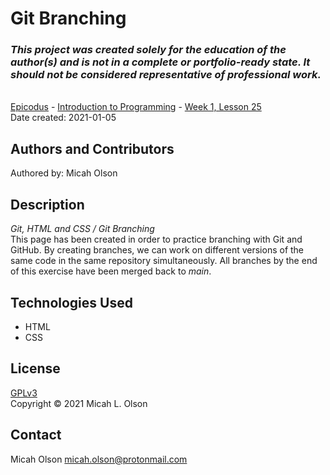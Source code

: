 # Git Branching

### _This project was created solely for the education of the author(s) and is not in a complete or portfolio-ready state. It should not be considered representative of professional work._
\
[Epicodus](https://www.epicodus.com/) - [Introduction to Programming](https://www.learnhowtoprogram.com/introduction-to-programming) - [Week 1, Lesson 25](https://www.learnhowtoprogram.com/introduction-to-programming/git-html-and-css/git-branching)
\
Date created: 2021-01-05

## Authors and Contributors
Authored by: Micah Olson  

## Description
_Git, HTML and CSS / Git Branching_  
This page has been created in order to practice branching with Git and GitHub. By creating branches, we can work on different versions of the same code in the same repository simultaneously.  All branches by the end of this exercise have been merged back to _main_.  

## Technologies Used
* HTML
* CSS

## License
[GPLv3](https://choosealicense.com/licenses/gpl-3.0/)\
Copyright &copy; 2021 Micah L. Olson

## Contact
Micah Olson micah.olson@protonmail.com